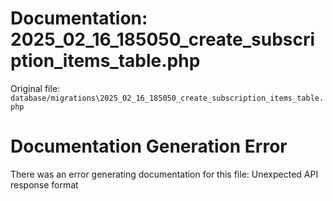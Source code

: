 # Documentation: 2025_02_16_185050_create_subscription_items_table.php

Original file: `database/migrations\2025_02_16_185050_create_subscription_items_table.php`

# Documentation Generation Error

There was an error generating documentation for this file: Unexpected API response format